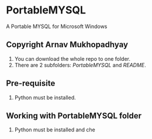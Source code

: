 # PortableMYSQL
 A Portable MYSQL for Microsoft Windows
  
## Copyright Arnav Mukhopadhyay  
  
1. You can download the whole repo to one folder.  
2. There are 2 subfolders: *PortableMYSQL* and *README*.  
  
  
## Pre-requisite  
1. Python must be installed.  

## Working with PortableMYSQL folder  
  
1. Python must be installed and che